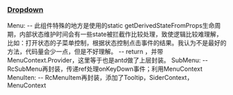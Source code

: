 ### [Dropdown](https://github.com/zgoby/ant-design/blob/learn/components/icon/index.tsx)  

Menu: 
-- 此组件特殊的地方是使用的static getDerivedStateFromProps生命周期，内部状态维护时间会有一些state被拦截作比较处理，致使逻辑比较难理解，比如：打开状态的子菜单控制，根据状态控制点击事件的结果。我认为不是最好的方法，代码量会少一点，但是不好理解。
-- return <RcMenu />，并带MenuContext.Provider，这里等于也是antd做了上层封装。
SubMenu: 
-- RcSubMenu再封装，传递ref处理onKeyDown事件；利用MenuContext
MenuIten: 
-- RcMenuItem再封装，添加了Tooltip，SiderContext，MenuContext